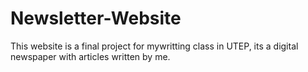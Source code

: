 # Newsletter-Website
This website is a final project for mywritting class in UTEP, its a digital newspaper with articles written by me.

